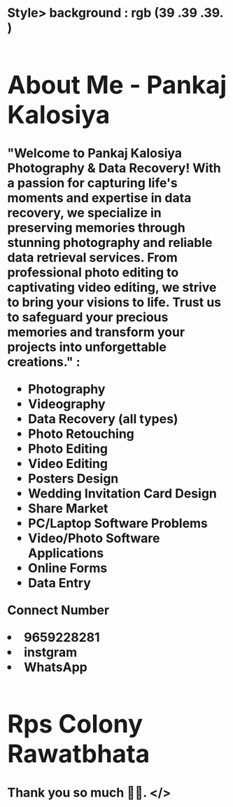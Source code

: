 <H1><Respect Kali Denal>
<html lang="en">
<head>
  <meta charset="UTF-8">
  <title>Introduction</title>
</head>
<body>
  Style>
  background : rgb (39 .39 .39. )
  <h1>About Me - Pankaj Kalosiya</h1>
  <p>
  "Welcome to Pankaj Kalosiya Photography & Data Recovery! With a passion for capturing life's moments and expertise in data recovery, we specialize in preserving memories through stunning photography and reliable data retrieval services. From professional photo editing to captivating video editing, we strive to bring your visions to life. Trust us to safeguard your precious memories and transform your projects into unforgettable creations."   :
  </p>
  <ul>
    <li>Photography</li>
    <li>Videography</li>
    <li>Data Recovery (all types)</li>
    <li>Photo Retouching</li>
    <li>Photo Editing</li>
    <li>Video Editing</li>
    <li>Posters Design</li>
    <li>Wedding Invitation Card Design</li>
    <li>Share Market</li>
    <li>PC/Laptop Software Problems</li>
    <li>Video/Photo Software Applications</li>
    <li>Online Forms</li>
    <li>Data Entry</li>
  </ul>
  <p>Connect Number</>
  <li>9659228281</li>
  <li>instgram</li>
  <li>WhatsApp </li>
  <h1>Rps Colony Rawatbhata </h1>
   
  
  Thank you so much 🙏😊.
  </>
</body>
</html>

